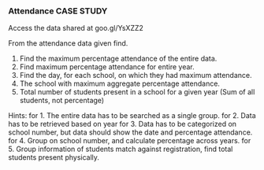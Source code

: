 ### Attendance CASE STUDY

Access the data shared at goo.gl/YsXZZ2

From the attendance data given find.
1. Find the maximum percentage attendance of the entire data.
2. Find maximum percentage attendance for entire year.
3. Find the day, for each school, on which they had maximum attendance.
4. The school with maximum aggregate percentage attendance.
5. Total number of students present in a school for a given year (Sum of all students, not percentage)

Hints:
for 1. The entire data has to be searched as a single group.
for 2. Data has to be retrieved based on year
for 3. Data has to be categorized on school number, but data should show the date and percentage attendance.
for 4. Group on school number, and calculate percentage across years.
for 5. Group information of students match against registration, find total students present physically.